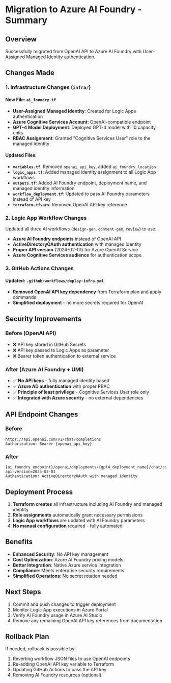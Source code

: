 # Migration to Azure AI Foundry - Summary

## Overview
Successfully migrated from OpenAI API to Azure AI Foundry with User-Assigned Managed Identity authentication.

## Changes Made

### 1. Infrastructure Changes (`infra/`)

#### New File: `ai_foundry.tf`
- **User-Assigned Managed Identity**: Created for Logic Apps authentication
- **Azure Cognitive Services Account**: OpenAI-compatible endpoint 
- **GPT-4 Model Deployment**: Deployed GPT-4 model with 10 capacity units
- **RBAC Assignment**: Granted "Cognitive Services User" role to the managed identity

#### Updated Files:
- **`variables.tf`**: Removed `openai_api_key`, added `ai_foundry_location`
- **`logic_apps.tf`**: Added managed identity assignment to all Logic App workflows
- **`outputs.tf`**: Added AI Foundry endpoint, deployment name, and managed identity information
- **`workflow_deployment.tf`**: Updated to pass AI Foundry parameters instead of API key
- **`terraform.tfvars`**: Removed OpenAI API key reference

### 2. Logic App Workflow Changes

Updated all three AI workflows (`design-gen`, `content-gen`, `review`) to use:
- **Azure AI Foundry endpoints** instead of OpenAI API
- **ActiveDirectoryOAuth authentication** with managed identity
- **Proper API version** (2024-02-01) for Azure OpenAI Service
- **Azure Cognitive Services audience** for authentication scope

### 3. GitHub Actions Changes

#### Updated: `.github/workflows/deploy-infra.yml`
- **Removed OpenAI API key dependency** from Terraform plan and apply commands
- **Simplified deployment** - no more secrets required for OpenAI

## Security Improvements

### Before (OpenAI API)
- ❌ API key stored in GitHub Secrets
- ❌ API key passed to Logic Apps as parameter
- ❌ Bearer token authentication to external service

### After (Azure AI Foundry + UMI)
- ✅ **No API keys** - fully managed identity based
- ✅ **Azure AD authentication** with proper RBAC
- ✅ **Principle of least privilege** - Cognitive Services User role only
- ✅ **Integrated with Azure security** - no external dependencies

## API Endpoint Changes

### Before
```
https://api.openai.com/v1/chat/completions
Authorization: Bearer {openai_api_key}
```

### After  
```
{ai_foundry_endpoint}/openai/deployments/{gpt4_deployment_name}/chat/completions?api-version=2024-02-01
Authentication: ActiveDirectoryOAuth with managed identity
```

## Deployment Process

1. **Terraform creates** all infrastructure including AI Foundry and managed identity
2. **Role assignments** automatically grant necessary permissions
3. **Logic App workflows** are updated with AI Foundry parameters
4. **No manual configuration** required - fully automated

## Benefits

- **Enhanced Security**: No API key management
- **Cost Optimization**: Azure AI Foundry pricing models
- **Better Integration**: Native Azure service integration
- **Compliance**: Meets enterprise security requirements
- **Simplified Operations**: No secret rotation needed

## Next Steps

1. Commit and push changes to trigger deployment
2. Monitor Logic App executions in Azure Portal
3. Verify AI Foundry usage in Azure AI Studio
4. Remove any remaining OpenAI API key references from documentation

## Rollback Plan

If needed, rollback is possible by:
1. Reverting workflow JSON files to use OpenAI endpoints
2. Re-adding OpenAI API key variable to Terraform
3. Updating GitHub Actions to pass the API key
4. Removing AI Foundry resources (optional)
